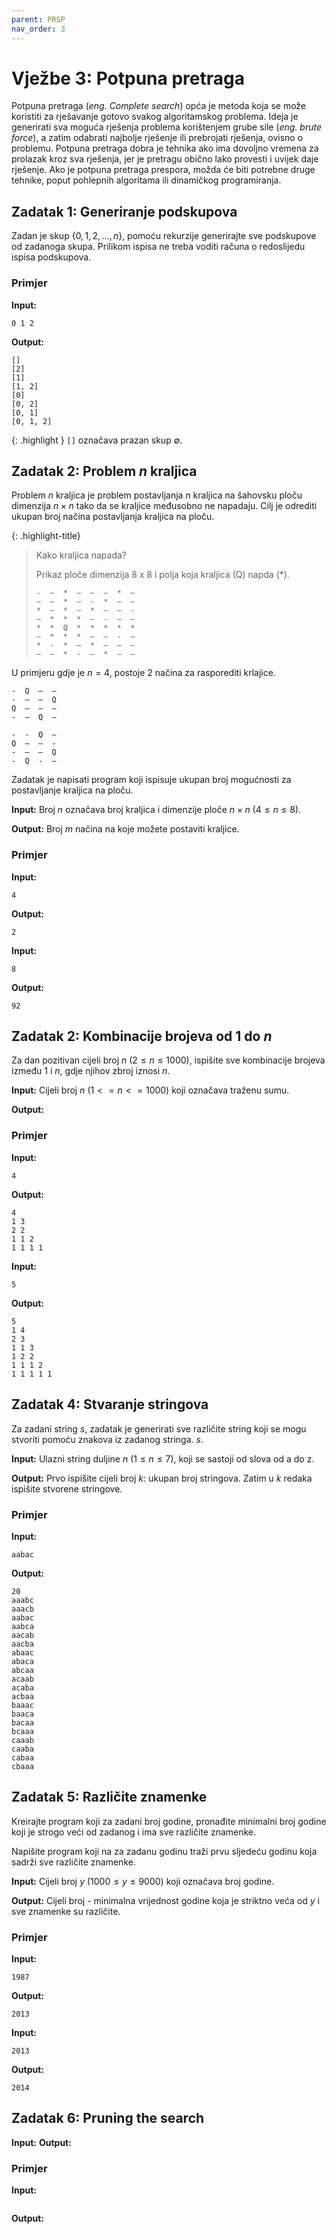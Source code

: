 ```yaml
---
parent: PRSP
nav_order: 3
---
```


# Vježbe 3: Potpuna pretraga

Potpuna pretraga (*eng. Complete search*) opća je metoda koja se može koristiti za rješavanje gotovo svakog algoritamskog problema. Ideja je generirati sva moguća rješenja problema korištenjem grube sile (*eng. brute force*), a zatim odabrati najbolje rješenje ili prebrojati rješenja, ovisno o problemu.
Potpuna pretraga dobra je tehnika ako ima dovoljno vremena za prolazak kroz sva rješenja, jer je pretragu obično lako provesti i uvijek daje rješenje. Ako je potpuna pretraga prespora, možda će biti potrebne druge tehnike, poput pohlepnih algoritama ili dinamičkog programiranja.

## Zadatak 1: Generiranje podskupova

Zadan je skup $\{0, 1, 2, ..., n\}$, pomoću rekurzije generirajte sve podskupove od zadanoga skupa.
Prilikom ispisa ne treba voditi računa o redoslijedu ispisa podskupova.

### Primjer

**Input:**
```
0 1 2
```

**Output:**
```
[]
[2]
[1]
[1, 2]
[0]
[0, 2]
[0, 1]
[0, 1, 2]
```

{: .highlight }
`[]` označava prazan skup $\emptyset$.


## Zadatak 2: Problem $n$ kraljica 
Problem $n$ kraljica je problem postavljanja $n$ kraljica na šahovsku ploču dimenzija $n \times n$ tako da se kraljice međusobno ne napadaju. Cilj je odrediti ukupan broj načina postavljanja kraljica na ploču.

{: .highlight-title}
> Kako kraljica napada?
>
> Prikaz ploče dimenzija 8 x 8 i polja koja kraljica (Q) napda (\*).
>
> ```
> -  –  *  –  –  –  *  –
> –  –  *  –  -  *  –  –
> *  –  *  –  *  –  –  -
> –  *  *  *  –  -  –  –
> *  *  Q  *  *  *  *  *
> –  *  *  *  –  –  -  –
> *  -  *  –  *  –  –  –
> –  –  *  -  –  *  –  –
> ```

U primjeru gdje je $n = 4$, postoje 2 načina za rasporediti krlajice.

```
-  Q  –  –
-  –  –  Q
Q  –  –  –
-  –  Q  –
```

```
-  -  Q  –
Q  –  –  -
-  –  –  Q
-  Q  -  –
```

Zadatak je napisati program koji ispisuje ukupan broj mogućnosti za postavljanje kraljica na ploču.

**Input:**
Broj $n$ označava broj kraljica i dimenzije ploče $n \times n$ $(4 \le n \le 8)$. 

**Output:**
Broj $m$ načina na koje možete postaviti kraljice.


### Primjer
**Input:**
```
4
```

**Output:**
```
2
```

**Input:**
```
8
```

**Output:**
```
92
```


## Zadatak 2: Kombinacije brojeva od 1 do $n$
Za dan pozitivan cijeli broj $n$ $(2 \le n \le 1000)$, ispišite sve kombinacije brojeva između 1 i $n$, gdje njihov zbroj iznosi $n$.

**Input:**
Cijeli broj $n$ $(1 <= n <= 1000)$ koji označava traženu sumu.

**Output:**


### Primjer
**Input:**
```
4
```

**Output:**
```
4
1 3
2 2
1 1 2
1 1 1 1
```

**Input:**
```
5
```

**Output:**
```
5
1 4
2 3
1 1 3
1 2 2
1 1 1 2
1 1 1 1 1
```


## Zadatak 4: Stvaranje stringova
Za zadani string $s$, zadatak je generirati sve različite string koji se mogu stvoriti pomoću znakova iz zadanog stringa. $s$.

**Input:**
Ulazni string duljine $n$ ($1 \le n \le 7$), koji se sastoji od slova od a do z.

**Output:**
Prvo ispišite cijeli broj $k$: ukupan broj stringova. Zatim u $k$ redaka ispišite stvorene stringove.

### Primjer
**Input:**
```
aabac
```
**Output:**
```
20
aaabc
aaacb
aabac
aabca
aacab
aacba
abaac
abaca
abcaa
acaab
acaba
acbaa
baaac
baaca
bacaa
bcaaa
caaab
caaba
cabaa
cbaaa
```

## Zadatak 5: Različite znamenke 
Kreirajte program koji za zadani broj godine, pronađite minimalni broj godine koji je strogo veći od zadanog i ima sve različite znamenke.

Napišite program koji na za zadanu godinu traži prvu sljedeću godinu koja sadrži sve različite znamenke.

**Input:**
Cijeli broj $y$ $(1000 ≤ y ≤ 9000)$ koji označava broj godine.

**Output:**
Cijeli broj - minimalna vrijednost godine koja je striktno veća od $y$ i sve znamenke su različite.

### Primjer
**Input:**
```
1987
```
**Output:**
```
2013
```

**Input:**
```
2013
```
**Output:**
```
2014
```

## Zadatak 6: Pruning the search


**Input:**
**Output:**

### Primjer
**Input:**
```
```
**Output:**
```
```

